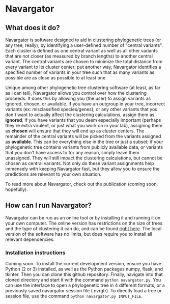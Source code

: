 Navargator
==========

What does it do?
----------------

Navargator is software designed to aid in clustering phylogenetic trees (or any tree, really), by identifying a user-defined number of "central variants". Each cluster is defined as one central variant as well as all other variants that are not closer (as measured by branch lengths) to another central variant. The central variants are chosen to minimize the total distance from every variant to its cluster center; put another way, Navargator identifies a specified number of variants in your tree such that as many variants as possible are as close as possible to at least one.

Unique among other phylogenetic tree clustering software (at least, as far as I can tell), Navargator allows you control over how the clustering proceeds. It does this by allowing you (the user) to assign variants as ignored, chosen, or available. If you have an outgroup in your tree, incorrect variants (ex: misclassified species/genes), or any other variants that you don't want to actually affect the clustering calculations, assign them as __ignored__. If you have variants that you deem especially important (perhaps they're extra virulent, or just what you work on in your lab), assigning them as __chosen__ will ensure that they will end up as cluster centers. The remainder of the central variants will be picked from the variants assigned as __available__. This can be everything else in the tree or just a subset; if your phylogenetic tree contains variants from publicly available data, or variants that you don't have access to for any reason, simply leave them unassigned. They will still impact the clustering calculations, but cannot be chosen as central variants. Not only do these variant assignments help immensely with keeping Navargator fast, but they allow you to ensure the predictions are relevant to your own situation.

To read more about Navargator, check out the publication (coming soon, hopefully).

How can I run Navargator?
-------------------------

Navargator can be run as an online tool or by installing it and running it on your own computer. The online version has restrictions on the size of trees and the type of clustering it can do, and can be found [right here](https://www.compsysbio.org/navargator). The local version of the software has no limits, but does require you to install all relevant dependencies.

### Installation instructions

Coming soon. To install the current development version, ensure you have Python (2 or 3) installed, as well as the Python packages numpy, flask, and tkinter. Then you can clone this github repository. Finally, navigate into that cloned directory and start it with the command `python navargator.py`. You can use the interface to open a phylogenetic tree in 4 different formats, or a previously saved navargator session file (.nvrgtr). To directly load a tree or session file, use the command `python navargator.py INPUT_FILE`.
